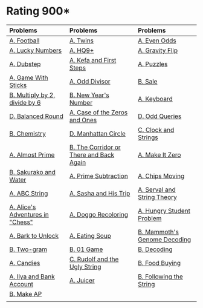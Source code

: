 # Rating 900*
| Problems | Problems | Problems |
| :- | :- | :- |
| [A. Football](https://codeforces.com/problemset/problem/96/A) | [A. Twins](https://codeforces.com/problemset/problem/160/A) | [A. Even Odds](https://codeforces.com/problemset/problem/318/A) |
| [A. Lucky Numbers](https://codeforces.com/problemset/problem/1808/A) | [A. HQ9+](https://codeforces.com/problemset/problem/133/A) | [A. Gravity Flip](https://codeforces.com/problemset/problem/405/A) |
| [A. Dubstep](https://codeforces.com/problemset/problem/208/A) | [A. Kefa and First Steps](https://codeforces.com/problemset/problem/580/A) | [A. Puzzles](https://codeforces.com/problemset/problem/337/A) |
| [A. Game With Sticks](https://codeforces.com/problemset/problem/451/A) | [A. Odd Divisor](https://codeforces.com/problemset/problem/1475/A) | [B. Sale](https://codeforces.com/problemset/problem/34/B) |
| [B. Multiply by 2, divide by 6](https://codeforces.com/problemset/problem/1374/B) | [B. New Year's Number](https://codeforces.com/problemset/problem/1475/B) | [A. Keyboard](https://codeforces.com/problemset/problem/474/A) |
| [D. Balanced Round](https://codeforces.com/problemset/problem/1850/D) | [A. Case of the Zeros and Ones](https://codeforces.com/problemset/problem/556/A) | [D. Odd Queries](https://codeforces.com/problemset/problem/1807/D) |
| [B. Chemistry](https://codeforces.com/problemset/problem/1883/B) | [D. Manhattan Circle](https://codeforces.com/problemset/problem/1985/D) | [C. Clock and Strings](https://codeforces.com/problemset/problem/1971/C) |
| [A. Almost Prime](https://codeforces.com/problemset/problem/26/A) | [B. The Corridor or There and Back Again](https://codeforces.com/problemset/problem/1872/B) | [A. Make It Zero](https://codeforces.com/problemset/problem/1869/A) |
| [B. Sakurako and Water](https://codeforces.com/problemset/problem/2033/B) | [A. Prime Subtraction](https://codeforces.com/problemset/problem/1238/A) | [A. Chips Moving](https://codeforces.com/problemset/problem/1213/A) |
| [A. ABC String](https://codeforces.com/problemset/problem/1494/A) | [A. Sasha and His Trip](https://codeforces.com/problemset/problem/1113/A) | [A. Serval and String Theory](https://codeforces.com/problemset/problem/2085/A) |
| [A. Alice's Adventures in "Chess"](https://codeforces.com/problemset/problem/2028/A) | [A. Doggo Recoloring](https://codeforces.com/problemset/problem/1025/A) | [A. Hungry Student Problem](https://codeforces.com/problemset/problem/903/A) |
| [A. Bark to Unlock](https://codeforces.com/problemset/problem/868/A) | [A. Eating Soup](https://codeforces.com/problemset/problem/1163/A) | [B. Mammoth's Genome Decoding](https://codeforces.com/problemset/problem/747/B) |
| [B. Two-gram](https://codeforces.com/problemset/problem/977/B) | [B. 01 Game](https://codeforces.com/problemset/problem/1373/B) | [B. Decoding](https://codeforces.com/problemset/problem/746/B) |
| [A. Candies](https://codeforces.com/problemset/problem/1343/A) | [C. Rudolf and the Ugly String](https://codeforces.com/problemset/problem/1941/C) | [B. Food Buying](https://codeforces.com/problemset/problem/1296/B) |
| [A. Ilya and Bank Account](https://codeforces.com/problemset/problem/313/A) | [A. Juicer](https://codeforces.com/problemset/problem/709/A) | [B. Following the String](https://codeforces.com/problemset/problem/1927/B) |
| [B. Make AP](https://codeforces.com/problemset/problem/1624/B) | []() | []() |
| []() | []() | []() |